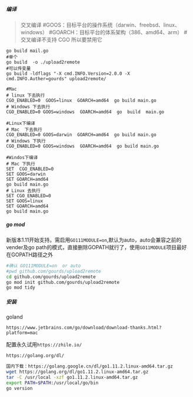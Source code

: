 

##### 编译

>交叉编译
#GOOS：目标平台的操作系统（darwin、freebsd、linux、windows）
#GOARCH：目标平台的体系架构（386、amd64、arm）
#交叉编译不支持 CGO 所以要禁用它

```
go build mail.go
#单个
go build  -o ./upload2remote
#可以传变量
go build -ldflags "-X cmd.INFO.Version=2.0.0 -X cmd.INFO.Auther=gourds" upload2remote/
```

```
#Mac
# linux 下去执行
CGO_ENABLED=0  GOOS=linux  GOARCH=amd64  go build main.go
# Windows 下去执行
CGO_ENABLED=0 GOOS=windows  GOARCH=amd64  go  build  main.go

#Linux下编译
# Mac  下去执行
CGO_ENABLED=0 GOOS=darwin  GOARCH=amd64  go build main.go
# Windows 下执行
CGO_ENABLED=0 GOOS=windows  GOARCH=amd64  go build main.go

#Windos下编译
# Mac 下执行
SET  CGO_ENABLED=0
SET GOOS=darwin
SET GOARCH=amd64
go build main.go
# Linux 去执行
SET CGO_ENABLED=0
SET GOOS=linux
SET GOARCH=amd64
go build main.go
```

##### go mod
新版本1.11开始支持。需启用`GO111MODULE=on`,默认为auto，auto会兼容之前的vender及go path的模式，直接删除GOPATH就行了，使用`GO11MODULE`项目最好在GOPATH路径之外

```bash
#确认 GO111MODULE=on  or auto
#pwd github.com/gourds/upload2remote
cd github.com/gourds/upload2remote
go mod init github.com/gourds/upload2remote
go mod tidy
```

##### 安装



goland
```
https://www.jetbrains.com/go/download/download-thanks.html?platform=mac
```
配置永久试用`https://zhile.io/`


```bash
https://golang.org/dl/

国内下载：https://golang.google.cn/dl/go1.11.2.linux-amd64.tar.gz
wget https://golang.org/dl/go1.11.2.linux-amd64.tar.gz
tar -C /usr/local -xzf go1.11.2.linux-amd64.tar.gz
export PATH=$PATH:/usr/local/go/bin
go version
```
